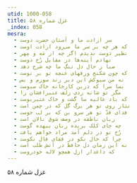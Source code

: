 ```yaml
---
utid: 1000-058
title: غزل شماره ۵۸
_index: 058
mesra:
  - سر ارادت ما و آستان حضرت دوست
  - که هر چه بر سر ما می‌رود ارادت اوست
  - نظیر دوست ندیدم اگر چه از مَه و مِهر
  - نهادم آینه‌ها در مقابل رُخ دوست
  - صبا ز حال دل تنگِ ما چه شرح دهد
  - که چون شکنج ورقهای غنچه تو بر توست
  - نه من سبوکش این دیر رند سوزم و بس
  - بسا سرا که درین کارخانه خاک سبوست
  - مگر تو شانه زدی زلف عنبرافشان را
  - که باد غالیه سا گشت و خاک عنبربوست
  - نثار روی تو هر برگ گل که در چمن است
  - فدای قدّ تو هر سرو بن که بر لب جوست
  - زبان ناطقه در وصف شوق نالان است
  - چه جای کلک بریده زبان بیهده گوست
  - رُخ تو در دلم آمد مراد خواهم یافت
  - چرا که حال نکو در قفای فال نکوست
  - نه این زمان دل حافظ در آتش طلب است
  - که داغدار ازل همچو لاله خودروست
---
```

غزل شماره ۵۸

